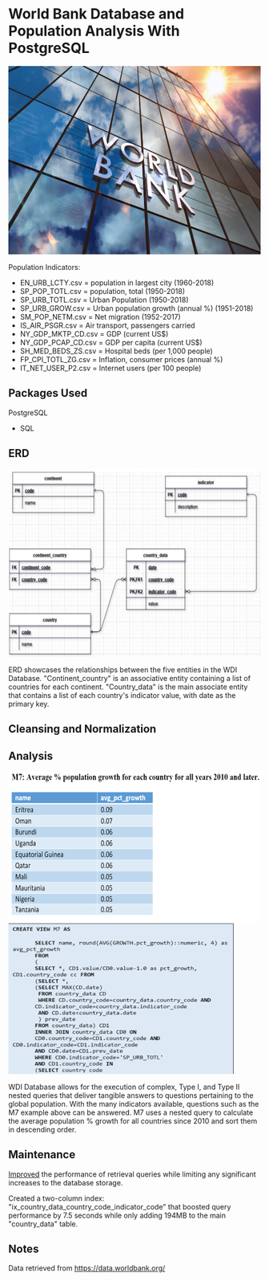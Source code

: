 # World Bank Database and Population Analysis With PostgreSQL

<img src="Screenshots/World_Bank.jpeg.jpg" width="650" height="375" />


Population Indicators:
- EN_URB_LCTY.csv = population in largest city (1960-2018)
- SP_POP_TOTL.csv = population, total (1950-2018)
- SP_URB_TOTL.csv = Urban Population (1950-2018)
- SP_URB_GROW.csv = Urban population growth (annual %) (1951-2018)
- SM_POP_NETM.csv = Net migration (1952-2017)
- IS_AIR_PSGR.csv = Air transport, passengers carried
- NY_GDP_MKTP_CD.csv = GDP (current US$)
- NY_GDP_PCAP_CD.csv = GDP per capita (current US$)
- SH_MED_BEDS_ZS.csv = Hospital beds (per 1,000 people)
- FP_CPI_TOTL_ZG.csv = Inflation, consumer prices (annual %)
- IT_NET_USER_P2.csv = Internet users (per 100 people)





## Packages Used
PostgreSQL
- SQL

## ERD
<img src="Screenshots/Final ERD.PNG" width="650" height="375" />

ERD showcases the relationships between the five entities in the WDI Database. "Continent_country" is
an associative entity containing a list of countries for each continent. "Country_data" is the main
associate entity that contains a list of each country's indicator value, with date as the 
primary key. 

## Cleansing and Normalization 





## Analysis
<img src="Screenshots/m7_view.png" width="550" height="300" />
<img src="Screenshots/m7_sql.png" width="450" height="300" />

WDI Database allows for the execution of complex, Type I, and Type II nested queries that deliver
tangible answers to questions pertaining to the global population. With the many indicators available,
questions such as the M7 example above can be answered. M7 uses a nested query to calculate the average
population % growth for all countries since 2010 and sort them in descending order.

## Maintenance

[Improved](Maintenance/wdi_db_maintenance.sql) the performance of retrieval queries while limiting any significant increases
to the database storage. 

Created a two-column index: "ix_country_data_country_code_indicator_code"
that boosted query performance by 7.5 seconds while only adding 194MB to the main "country_data" table.


## Notes
Data retrieved from https://data.worldbank.org/
